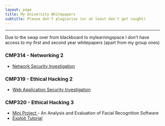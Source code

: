 ```yaml
---
layout: page
title: My University Whitepapers
subtitle: Please don't plagiarise (or at least don't get caught) 
---
```


---
Due to the swap over from blackboard to mylearningspace I don't have access to my first and second year whitepapers (apart from my group ones)


### CMP314 - Networking 2
- <a href="https://1320071.github.io/Whitepapers/Networking2/"> Network Security Investigation </a>

### CMP319 - Ethical Hacking 2
- <a href="https://1320071.github.io/Whitepapers/Hacking2/"> Web Application Security Investigation </a>
  
### CMP320 - Ethical Hacking 3
- <a href="https://1320071.github.io/Whitepapers/MiniProject/"> Mini Project </a> - An Analysis and Evaluation of Facial Recognition Software
- <a href="https://1320071.github.io/Whitepapers/ExploitTutorial/"> Exploit Tutorial </a>